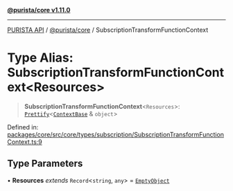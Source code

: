 [**@purista/core v1.11.0**](../README.md)

***

[PURISTA API](../../../packages.md) / [@purista/core](../README.md) / SubscriptionTransformFunctionContext

# Type Alias: SubscriptionTransformFunctionContext\<Resources\>

> **SubscriptionTransformFunctionContext**\<`Resources`\>: [`Prettify`](Prettify.md)\<[`ContextBase`](ContextBase.md) & `object`\>

Defined in: [packages/core/src/core/types/subscription/SubscriptionTransformFunctionContext.ts:9](https://github.com/puristajs/purista/blob/master/packages/core/src/core/types/subscription/SubscriptionTransformFunctionContext.ts#L9)

## Type Parameters

• **Resources** *extends* `Record`\<`string`, `any`\> = [`EmptyObject`](EmptyObject.md)
